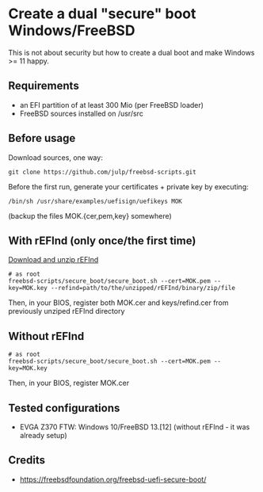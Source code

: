 # Create a dual "secure" boot Windows/FreeBSD

This is not about security but how to create a dual boot and make Windows >= 11 happy.

## Requirements

* an EFI partition of at least 300 Mio (per FreeBSD loader)
* FreeBSD sources installed on /usr/src

## Before usage

Download sources, one way:

```
git clone https://github.com/julp/freebsd-scripts.git
```

Before the first run, generate your certificates + private key by executing:

```
/bin/sh /usr/share/examples/uefisign/uefikeys MOK
```

(backup the files MOK.{cer,pem,key} somewhere)

## With rEFInd (only once/the first time)

[Download and unzip rEFInd](https://www.rodsbooks.com/refind/getting.html)

```
# as root
freebsd-scripts/secure_boot/secure_boot.sh --cert=MOK.pem --key=MOK.key --refind=path/to/the/unzipped/rEFInd/binary/zip/file
```

Then, in your BIOS, register both MOK.cer and keys/refind.cer from previously unziped rEFInd directory

## Without rEFInd

```
# as root
freebsd-scripts/secure_boot/secure_boot.sh --cert=MOK.pem --key=MOK.key
```

Then, in your BIOS, register MOK.cer

## Tested configurations

* EVGA Z370 FTW: Windows 10/FreeBSD 13.[12] (without rEFInd - it was already setup)

## Credits

* https://freebsdfoundation.org/freebsd-uefi-secure-boot/
